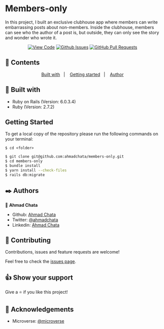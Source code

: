 # Members-only

In this project, I built an exclusive clubhouse app where members can write embarrassing posts about non-members. Inside the clubhouse, members can see who the author of a post is, but outside, they can only see the story and wonder who wrote it.


<div align="center">

[![View Code](https://img.shields.io/badge/View%20-Code-green)](https://github.com/ahmadchata/members-only)
[![Github Issues](https://img.shields.io/badge/GitHub-Issues-orange)](https://github.com/ahmadchata/members-only/issues)
[![GitHub Pull Requests](https://img.shields.io/badge/GitHub-Pull%20Requests-blue)](https://github.com/ahmadchata/members-only/pulls)

</div>

## 📝 Contents

<p align="center">
<a href="#with">Built with</a>&nbsp;&nbsp;&nbsp;|&nbsp;&nbsp;&nbsp;
<a href="#gs">Getting started</a>&nbsp;&nbsp;&nbsp;|&nbsp;&nbsp;&nbsp;
<a href="#author">Author</a>
</p>

## 🔧 Built with<a name = "with"></a>

- Ruby on Rails (Version: 6.0.3.4)
- Ruby (Version: 2.7.2)


## Getting Started <a name = "gs"></a>

To get a local copy of the repository please run the following commands on your terminal:

```
$ cd <folder>
```

~~~bash
$ git clone git@github.com:ahmadchata/members-only.git
$ cd members-only
$ bundle install
$ yarn install --check-files
$ rails db:migrate
~~~


## ✒️  Authors <a name = "author"></a>


👤 **Ahmad Chata**

- Github: [Ahmad Chata](https://github.com/ahmadchata)
- Twitter: [@ahmadchata](https://twitter.com/ahmadchata)
- Linkedin: [Ahmad Chata](https://www.linkedin.com/in/ahmadchata/)



## 🤝 Contributing

Contributions, issues and feature requests are welcome!

Feel free to check the [issues page](https://github.com/ahmadchata/members-only/issues).


## 👍 Show your support

Give a ⭐️ if you like this project!

## :clap: Acknowledgements

- Microverse: [@microverse](https://www.microverse.org/)
